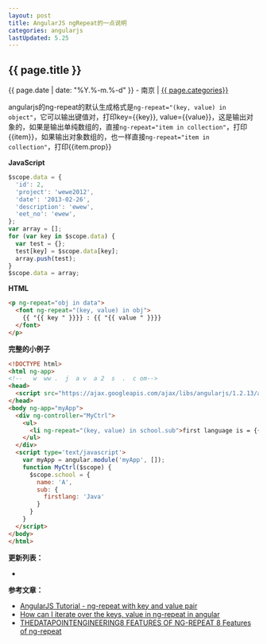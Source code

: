 ```yaml
---
layout: post
title: AngularJS ngRepeat的一点说明
categories: angularjs
lastUpdated: 5.25
---
```


## {{ page.title }}

{{ page.date | date: "%Y.%-m.%-d" }} - 南京 | <a href="/archive#{{ page.categories }}">{{ page.categories}}</a>

angularjs的ng-repeat的默认生成格式是`ng-repeat="(key, value) in object"`，它可以输出键值对，打印key=&#123;{key}}, value=&#123;{value}}，这是输出对象的，如果是输出单纯数组的，直接`ng-repeat="item in collection"`，打印&#123;{item}}，如果输出对象数组的，也一样直接`ng-repeat="item in collection"`，打印&#123;{item.prop}}

**JavaScript**

```javascript
$scope.data = {
  'id': 2,
  'project': 'wewe2012',
  'date': '2013-02-26',
  'description': 'ewew',
  'eet_no': 'ewew',
};
var array = [];
for (var key in $scope.data) {
  var test = {};
  test[key] = $scope.data[key];
  array.push(test);
}
$scope.data = array;
```

**HTML**

```html
<p ng-repeat="obj in data">
  <font ng-repeat="(key, value) in obj">
    {{ "{{ key " }}}} : {{ "{{ value " }}}}
  </font>
</p>
```

**完整的小例子**

```html
<!DOCTYPE html>
<html ng-app>
<!--   w  ww .  j  a v  a 2  s  .  c om-->
<head>
  <script src="https://ajax.googleapis.com/ajax/libs/angularjs/1.2.13/angular.js"></script>
</head>
<body ng-app="myApp">
  <div ng-controller="MyCtrl">
    <ul>
      <li ng-repeat="(key, value) in school.sub">first language is = {{value}}</li>
    </ul>
  </div>
  <script type='text/javascript'>
    var myApp = angular.module('myApp', []);
    function MyCtrl($scope) {
      $scope.school = {
        name: 'A',
        sub: {
          firstlang: 'Java'
        }
      }
    }
  </script>
</body>
</html>
```

**更新列表：**

*



**参考文章：**

* [AngularJS Tutorial - ng-repeat with key and value pair][1]
* [How can I iterate over the keys, value in ng-repeat in angular][2]
* [THEDATAPOINTENGINEERING8 FEATURES OF NG-REPEAT
8 Features of ng-repeat][3]


[1]: http://www.java2s.com/Tutorials/Javascript/AngularJS_Example/Directives/2920__ng_repeat_with_key_and_value_pair.htm
[2]: http://stackoverflow.com/questions/15127834/how-can-i-iterate-over-the-keys-value-in-ng-repeat-in-angular
[3]: https://blog.rjmetrics.com/2015/09/02/8-features-of-ng-repeat/
